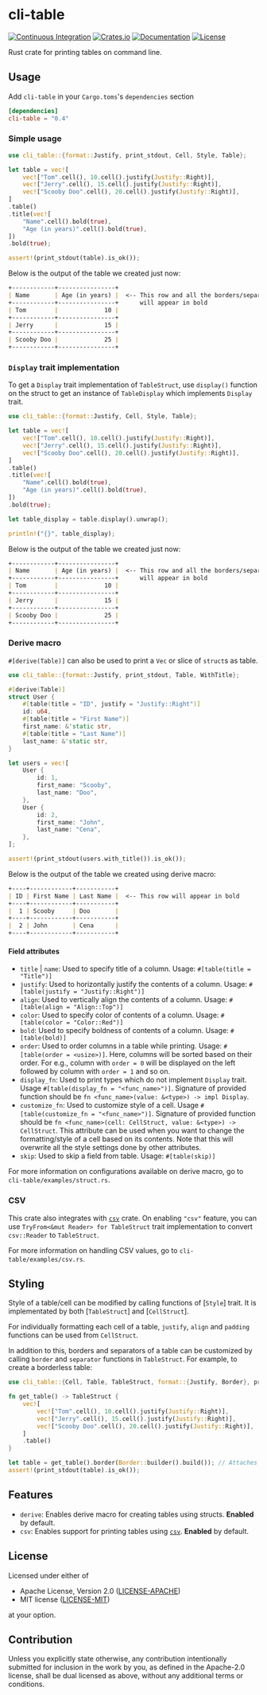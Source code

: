 # cli-table

[![Continuous Integration](https://github.com/devashishdxt/cli-table/workflows/Continuous%20Integration/badge.svg)](https://github.com/devashishdxt/cli-table/actions?query=workflow%3A%22Continuous+Integration%22)
[![Crates.io](https://img.shields.io/crates/v/cli-table)](https://crates.io/crates/cli-table)
[![Documentation](https://docs.rs/cli-table/badge.svg)](https://docs.rs/cli-table)
[![License](https://img.shields.io/crates/l/cli-table)](https://github.com/devashishdxt/cli-table/blob/master/LICENSE-MIT)

Rust crate for printing tables on command line.

## Usage

Add `cli-table` in your `Cargo.toms`'s `dependencies` section

```toml
[dependencies]
cli-table = "0.4"
```

### Simple usage

```rust
use cli_table::{format::Justify, print_stdout, Cell, Style, Table};

let table = vec![
    vec!["Tom".cell(), 10.cell().justify(Justify::Right)],
    vec!["Jerry".cell(), 15.cell().justify(Justify::Right)],
    vec!["Scooby Doo".cell(), 20.cell().justify(Justify::Right)],
]
.table()
.title(vec![
    "Name".cell().bold(true),
    "Age (in years)".cell().bold(true),
])
.bold(true);

assert!(print_stdout(table).is_ok());
```

Below is the output of the table we created just now:

```markdown
+------------+----------------+
| Name       | Age (in years) |  <-- This row and all the borders/separators
+------------+----------------+      will appear in bold
| Tom        |             10 |
+------------+----------------+
| Jerry      |             15 |
+------------+----------------+
| Scooby Doo |             25 |
+------------+----------------+
```

### `Display` trait implementation

To get a `Display` trait implementation of `TableStruct`, use `display()` function on the struct to get an instance
of `TableDisplay` which implements `Display` trait.

```rust
use cli_table::{format::Justify, Cell, Style, Table};

let table = vec![
    vec!["Tom".cell(), 10.cell().justify(Justify::Right)],
    vec!["Jerry".cell(), 15.cell().justify(Justify::Right)],
    vec!["Scooby Doo".cell(), 20.cell().justify(Justify::Right)],
]
.table()
.title(vec![
    "Name".cell().bold(true),
    "Age (in years)".cell().bold(true),
])
.bold(true);

let table_display = table.display().unwrap();

println!("{}", table_display);
```

Below is the output of the table we created just now:

```markdown
+------------+----------------+
| Name       | Age (in years) |  <-- This row and all the borders/separators
+------------+----------------+      will appear in bold
| Tom        |             10 |
+------------+----------------+
| Jerry      |             15 |
+------------+----------------+
| Scooby Doo |             25 |
+------------+----------------+
```

### Derive macro

`#[derive(Table)]` can also be used to print a `Vec` or slice of `struct`s as table.

```rust
use cli_table::{format::Justify, print_stdout, Table, WithTitle};

#[derive(Table)]
struct User {
    #[table(title = "ID", justify = "Justify::Right")]
    id: u64,
    #[table(title = "First Name")]
    first_name: &'static str,
    #[table(title = "Last Name")]
    last_name: &'static str,
}

let users = vec![
    User {
        id: 1,
        first_name: "Scooby",
        last_name: "Doo",
    },
    User {
        id: 2,
        first_name: "John",
        last_name: "Cena",
    },
];

assert!(print_stdout(users.with_title()).is_ok());
```

Below is the output of the table we created using derive macro:

```markdown
+----+------------+-----------+
| ID | First Name | Last Name |  <-- This row will appear in bold
+----+------------+-----------+
|  1 | Scooby     | Doo       |
+----+------------+-----------+
|  2 | John       | Cena      |
+----+------------+-----------+
```

#### Field attributes

- `title` | `name`: Used to specify title of a column. Usage: `#[table(title = "Title")]`
- `justify`: Used to horizontally justify the contents of a column. Usage: `#[table(justify = "Justify::Right")]`
- `align`: Used to vertically align the contents of a column. Usage: `#[table(align = "Align::Top")]`
- `color`: Used to specify color of contents of a column. Usage: `#[table(color = "Color::Red")]`
- `bold`: Used to specify boldness of contents of a column. Usage: `#[table(bold)]`
- `order`: Used to order columns in a table while printing. Usage: `#[table(order = <usize>)]`. Here, columns will
  be sorted based on their order. For e.g., column with `order = 0` will be displayed on the left followed by
  column with `order = 1` and so on.
- `display_fn`: Used to print types which do not implement `Display` trait. Usage `#[table(display_fn = "<func_name>")]`.
  Signature of provided function should be `fn <func_name>(value: &<type>) -> impl Display`.
- `customize_fn`: Used to customize style of a cell. Usage `#[table(customize_fn = "<func_name>")]`. Signature of
  provided function should be `fn <func_name>(cell: CellStruct, value: &<type>) -> CellStruct`. This attribute can
  be used when you want to change the formatting/style of a cell based on its contents. Note that this will
  overwrite all the style settings done by other attributes.
- `skip`: Used to skip a field from table. Usage: `#[table(skip)]`

For more information on configurations available on derive macro, go to `cli-table/examples/struct.rs`.

### CSV

This crate also integrates with [`csv`](https://crates.io/crates/csv) crate. On enabling `"csv"` feature, you can
use `TryFrom<&mut Reader> for TableStruct` trait implementation to convert `csv::Reader` to `TableStruct`.

For more information on handling CSV values, go to `cli-table/examples/csv.rs`.

## Styling

Style of a table/cell can be modified by calling functions of [`Style`] trait. It is implementated by both
[`TableStruct`] and [`CellStruct`].

For individually formatting each cell of a table, `justify`, `align` and `padding` functions can be used from
`CellStruct`.

In addition to this, borders and separators of a table can be customized by calling `border` and `separator`
functions in `TableStruct`. For example, to create a borderless table:

```rust
use cli_table::{Cell, Table, TableStruct, format::{Justify, Border}, print_stdout};

fn get_table() -> TableStruct {
    vec![
        vec!["Tom".cell(), 10.cell().justify(Justify::Right)],
        vec!["Jerry".cell(), 15.cell().justify(Justify::Right)],
        vec!["Scooby Doo".cell(), 20.cell().justify(Justify::Right)],
    ]
    .table()
}

let table = get_table().border(Border::builder().build()); // Attaches an empty border to the table
assert!(print_stdout(table).is_ok());
```

## Features

- `derive`: Enables derive macro for creating tables using structs. **Enabled** by default.
- `csv`: Enables support for printing tables using [`csv`](https://crates.io/crates/csv). **Enabled** by default.

## License

Licensed under either of

- Apache License, Version 2.0 ([LICENSE-APACHE](LICENSE-APACHE))
- MIT license ([LICENSE-MIT](LICENSE-MIT))

at your option.

## Contribution

Unless you explicitly state otherwise, any contribution intentionally submitted for inclusion in the work by you, as
defined in the Apache-2.0 license, shall be dual licensed as above, without any additional terms or conditions.
